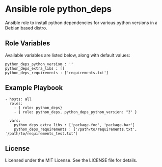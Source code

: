 # Ansible role python_deps
Ansible role to install python dependencies for various python versions in a Debian based distro.

## Role Variables

Available variables are listed below, along with default values:

    python_deps_python_version : ''
    python_deps_extra_libs : []
    python_deps_requirements : ['requirements.txt']

## Example Playbook

    - hosts: all
      roles:
        - { role: python_deps}
        - { role: python_deps, python_deps_python_version: "3" }

      vars:
        python_deps_extra_libs : ['package-foo', 'package-bar']
        python_deps_requirements : ['/path/to/requirements.txt', '/path/to/requirements_test.txt']

## License

Licensed under the MIT License. See the LICENSE file for details.
